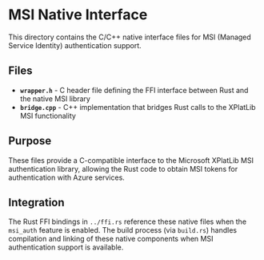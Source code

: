 # MSI Native Interface

This directory contains the C/C++ native interface files for MSI (Managed Service Identity) authentication support.

## Files

- **`wrapper.h`** - C header file defining the FFI interface between Rust and the native MSI library
- **`bridge.cpp`** - C++ implementation that bridges Rust calls to the XPlatLib MSI functionality

## Purpose

These files provide a C-compatible interface to the Microsoft XPlatLib MSI authentication library, allowing the Rust code to obtain MSI tokens for authentication with Azure services.

## Integration

The Rust FFI bindings in `../ffi.rs` reference these native files when the `msi_auth` feature is enabled. The build process (via `build.rs`) handles compilation and linking of these native components when MSI authentication support is available.
